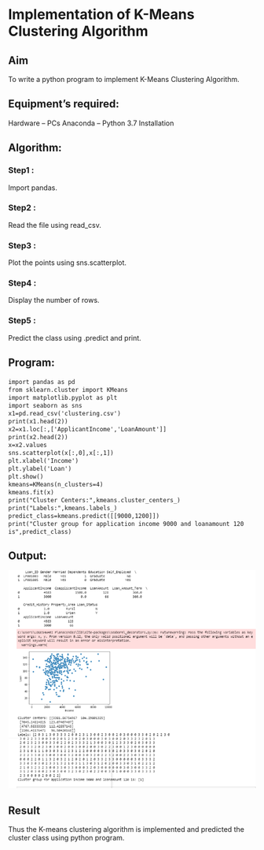 # Implementation of K-Means Clustering Algorithm
## Aim
To write a python program to implement K-Means Clustering Algorithm.

## Equipment’s required:
Hardware – PCs
Anaconda – Python 3.7 Installation
## Algorithm:
### Step1 :
Import pandas.

### Step2 :
Read the file using read_csv.

### Step3 :
Plot the points using sns.scatterplot.

### Step4 :
Display the number of rows.

### Step5 :
Predict the class using .predict and print.

## Program:
```
import pandas as pd
from sklearn.cluster import KMeans
import matplotlib.pyplot as plt
import seaborn as sns
x1=pd.read_csv('clustering.csv')
print(x1.head(2))
x2=x1.loc[:,['ApplicantIncome','LoanAmount']]
print(x2.head(2))
x=x2.values
sns.scatterplot(x[:,0],x[:,1])
plt.xlabel('Income')
plt.ylabel('Loan')
plt.show()
kmeans=KMeans(n_clusters=4)
kmeans.fit(x)
print("Cluster Centers:",kmeans.cluster_centers_)
print("Labels:",kmeans.labels_)
predict_class=kmeans.predict([[9000,1200]])
print("Cluster group for application income 9000 and loanamount 120 is",predict_class)
```
## Output:
![output](./c1.png)


## Result
Thus the K-means clustering algorithm is implemented and predicted the cluster class using python program.